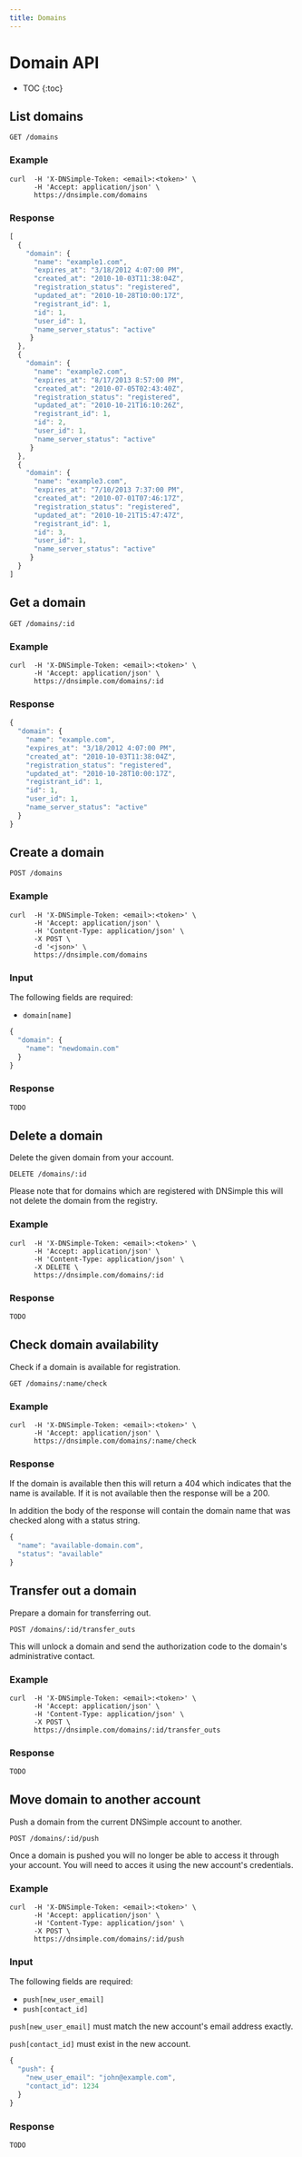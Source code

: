 ```yaml
---
title: Domains
---
```


# Domain API

* TOC
{:toc}


## List domains

    GET /domains

### Example

    curl  -H 'X-DNSimple-Token: <email>:<token>' \
          -H 'Accept: application/json' \
          https://dnsimple.com/domains

### Response

~~~ js
[
  {
    "domain": {
      "name": "example1.com",
      "expires_at": "3/18/2012 4:07:00 PM",
      "created_at": "2010-10-03T11:38:04Z",
      "registration_status": "registered",
      "updated_at": "2010-10-28T10:00:17Z",
      "registrant_id": 1,
      "id": 1,
      "user_id": 1,
      "name_server_status": "active"
     }
  },
  {
    "domain": {
      "name": "example2.com",
      "expires_at": "8/17/2013 8:57:00 PM",
      "created_at": "2010-07-05T02:43:40Z",
      "registration_status": "registered",
      "updated_at": "2010-10-21T16:10:26Z",
      "registrant_id": 1,
      "id": 2,
      "user_id": 1,
      "name_server_status": "active"
     }
  },
  {
    "domain": {
      "name": "example3.com",
      "expires_at": "7/10/2013 7:37:00 PM",
      "created_at": "2010-07-01T07:46:17Z",
      "registration_status": "registered",
      "updated_at": "2010-10-21T15:47:47Z",
      "registrant_id": 1,
      "id": 3,
      "user_id": 1,
      "name_server_status": "active"
     }
  }
]
~~~


## Get a domain

    GET /domains/:id

### Example

    curl  -H 'X-DNSimple-Token: <email>:<token>' \
          -H 'Accept: application/json' \
          https://dnsimple.com/domains/:id

### Response

~~~ js
{
  "domain": {
    "name": "example.com",
    "expires_at": "3/18/2012 4:07:00 PM",
    "created_at": "2010-10-03T11:38:04Z",
    "registration_status": "registered",
    "updated_at": "2010-10-28T10:00:17Z",
    "registrant_id": 1,
    "id": 1,
    "user_id": 1,
    "name_server_status": "active"
  }
}
~~~


## Create a domain

    POST /domains

### Example

    curl  -H 'X-DNSimple-Token: <email>:<token>' \
          -H 'Accept: application/json' \
          -H 'Content-Type: application/json' \
          -X POST \
          -d '<json>' \
          https://dnsimple.com/domains

### Input

The following fields are required:

- `domain[name]`

~~~ js
{
  "domain": {
    "name": "newdomain.com"
  }
}
~~~

### Response

~~~ js
TODO
~~~


## Delete a domain

Delete the given domain from your account.

    DELETE /domains/:id

Please note that for domains which are registered with DNSimple
this will not delete the domain from the registry.

### Example

    curl  -H 'X-DNSimple-Token: <email>:<token>' \
          -H 'Accept: application/json' \
          -H 'Content-Type: application/json' \
          -X DELETE \
          https://dnsimple.com/domains/:id

### Response

~~~ js
TODO
~~~


## Check domain availability

Check if a domain is available for registration.

    GET /domains/:name/check

### Example

    curl  -H 'X-DNSimple-Token: <email>:<token>' \
          -H 'Accept: application/json' \
          https://dnsimple.com/domains/:name/check

### Response

If the domain is available then this will return a 404 which indicates
that the name is available. If it is not available then the response will be a 200.

In addition the body of the response will contain the domain name
that was checked along with a status string.

~~~ js
{
  "name": "available-domain.com",
  "status": "available"
}
~~~


## Transfer out a domain

Prepare a domain for transferring out.

    POST /domains/:id/transfer_outs

This will unlock a domain and send the authorization code to the domain's administrative contact.

### Example

    curl  -H 'X-DNSimple-Token: <email>:<token>' \
          -H 'Accept: application/json' \
          -H 'Content-Type: application/json' \
          -X POST \
          https://dnsimple.com/domains/:id/transfer_outs

### Response

~~~ js
TODO
~~~


## Move domain to another account

Push a domain from the current DNSimple account to another.

    POST /domains/:id/push

Once a domain is pushed you will no longer be able to access it through your account.
You will need to acces it using the new account's credentials.

### Example

    curl  -H 'X-DNSimple-Token: <email>:<token>' \
          -H 'Accept: application/json' \
          -H 'Content-Type: application/json' \
          -X POST \
          https://dnsimple.com/domains/:id/push

### Input

The following fields are required:

- `push[new_user_email]`
- `push[contact_id]`

`push[new_user_email]` must match the new account's email address exactly.

`push[contact_id]` must exist in the new account.

~~~ js
{
  "push": {
    "new_user_email": "john@example.com",
    "contact_id": 1234
  }
}
~~~

### Response

~~~ js
TODO
~~~
